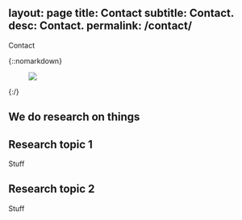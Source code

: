 layout: page
title: Contact
subtitle: Contact.
desc: Contact.
permalink: /contact/
---

<div class="pretty-links">

<div class="lead lead-about">Contact
</div>

{::nomarkdown} 
<figure class="site-profile">
    <img src="{{ site.baseurl }}/assets/img/profile.png">
</figure>
{:/}

We do research on things
---

## Research topic 1

Stuff

## Research topic 2

Stuff
</div>

